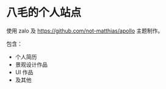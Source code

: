 # 八毛的个人站点

使用 zalo 及 https://github.com/not-matthias/apollo 主题制作。

包含：

* 个人简历
* 景观设计作品
* UI 作品
* 及其他

